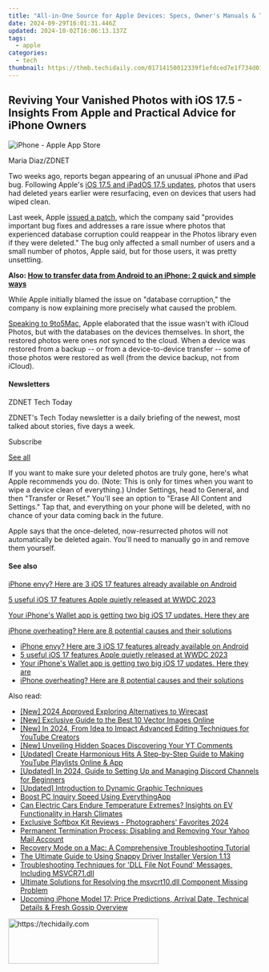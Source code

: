 ```yaml
---
title: "All-in-One Source for Apple Devices: Specs, Owner's Manuals & Troubleshooting Advice - Find It !"
date: 2024-09-29T16:01:31.446Z
updated: 2024-10-02T16:06:13.137Z
tags:
  - apple
categories:
  - tech
thumbnail: https://thmb.techidaily.com/01714150012339f1efdced7e1f734d013877746c193a3029a59cdde359ecf8d8.jpg
---
```


## Reviving Your Vanished Photos with iOS 17.5 - Insights From Apple and Practical Advice for iPhone Owners

![iPhone - Apple App Store](https://www.zdnet.com/a/img/resize/02e2824f0cb074d265711535f40edae724e7e45a/2024/04/12/9ca72352-d258-49d3-8b20-624682d48304/iphone-live-photos-20240412-202116.jpg?auto=webp&width=1280)

Maria Diaz/ZDNET

Two weeks ago, reports began appearing of an unusual iPhone and iPad bug. Following Apple's [iOS 17.5 and iPadOS 17.5 updates](https://www.zdnet.com/article/apple-releases-ios-17-5-heres-what-it-offers-and-why-you-should-update/), photos that users had deleted years earlier were resurfacing, even on devices that users had wiped clean.

Last week, Apple [issued a patch](https://www.zdnet.com/article/ios-17-5-1-patches-cringey-bug-that-was-resurrecting-old-deleted-photos/), which the company said "provides important bug fixes and addresses a rare issue where photos that experienced database corruption could reappear in the Photos library even if they were deleted." The bug only affected a small number of users and a small number of photos, Apple said, but for those users, it was pretty unsettling.

**Also: [How to transfer data from Android to an iPhone: 2 quick and simple ways](https://www.zdnet.com/article/how-to-transfer-data-from-android-to-an-iphone/)**

While Apple initially blamed the issue on "database corruption," the company is now explaining more precisely what caused the problem.

[Speaking to 9to5Mac](https://9to5mac.com/2024/05/23/apple-deleted-photos-resurfacing-explanation/), Apple elaborated that the issue wasn't with iCloud Photos, but with the databases on the devices themselves. In short, the restored photos were ones _not_ synced to the cloud. When a device was restored from a backup -- or from a device-to-device transfer -- some of those photos were restored as well (from the device backup, not from iCloud). 

#### Newsletters

ZDNET Tech Today

ZDNET's Tech Today newsletter is a daily briefing of the newest, most talked about stories, five days a week.

 Subscribe

[See all](https://www.zdnet.com/newsletters/)

If you want to make sure your deleted photos are truly gone, here's what Apple recommends you do. (Note: This is only for times when you want to wipe a device clean of everything.) Under Settings, head to General, and then "Transfer or Reset." You'll see an option to "Erase All Content and Settings." Tap that, and everything on your phone will be deleted, with no chance of your data coming back in the future.

Apple says that the once-deleted, now-resurrected photos will not automatically be deleted again. You'll need to manually go in and remove them yourself.

#### See also

[iPhone envy? Here are 3 iOS 17 features already available on Android](https://www.zdnet.com/article/iphone-envy-five-ios-17-features-that-android-users-already-have/ "iPhone envy? Here are 3 iOS 17 features already available on Android")

[5 useful iOS 17 features Apple quietly released at WWDC 2023](https://www.zdnet.com/article/5-useful-ios-17-features-apple-quietly-released-at-wwdc-2023/ "5 useful iOS 17 features Apple quietly released at WWDC 2023")

[Your iPhone's Wallet app is getting two big iOS 17 updates. Here they are](https://www.zdnet.com/article/ios-17-your-iphones-wallet-app-is-getting-two-big-updates-here-they-are/ "Your iPhone's Wallet app is getting two big iOS 17 updates. Here they are")

[iPhone overheating? Here are 8 potential causes and their solutions](https://www.zdnet.com/article/iphone-overheating-do-this-first-to-prevent-damaging-the-battery/ "iPhone overheating? Here are 8 potential causes and their solutions")

* [iPhone envy? Here are 3 iOS 17 features already available on Android](https://www.zdnet.com/article/iphone-envy-five-ios-17-features-that-android-users-already-have/ "iPhone envy? Here are 3 iOS 17 features already available on Android")
* [5 useful iOS 17 features Apple quietly released at WWDC 2023](https://www.zdnet.com/article/5-useful-ios-17-features-apple-quietly-released-at-wwdc-2023/ "5 useful iOS 17 features Apple quietly released at WWDC 2023")
* [Your iPhone's Wallet app is getting two big iOS 17 updates. Here they are](https://www.zdnet.com/article/ios-17-your-iphones-wallet-app-is-getting-two-big-updates-here-they-are/ "Your iPhone's Wallet app is getting two big iOS 17 updates. Here they are")
* [iPhone overheating? Here are 8 potential causes and their solutions](https://www.zdnet.com/article/iphone-overheating-do-this-first-to-prevent-damaging-the-battery/ "iPhone overheating? Here are 8 potential causes and their solutions")

<ins class="adsbygoogle"
     style="display:block"
     data-ad-format="autorelaxed"
     data-ad-client="ca-pub-7571918770474297"
     data-ad-slot="1223367746"></ins>

<ins class="adsbygoogle"
     style="display:block"
     data-ad-client="ca-pub-7571918770474297"
     data-ad-slot="8358498916"
     data-ad-format="auto"
     data-full-width-responsive="true"></ins>

<span class="atpl-alsoreadstyle">Also read:</span>
<div><ul>
<li><a href="https://fox-cloud.techidaily.com/new-2024-approved-exploring-alternatives-to-wirecast/"><u>[New] 2024 Approved Exploring Alternatives to Wirecast</u></a></li>
<li><a href="https://some-knowledge.techidaily.com/new-exclusive-guide-to-the-best-10-vector-images-online/"><u>[New] Exclusive Guide to the Best 10 Vector Images Online</u></a></li>
<li><a href="https://eaxpv-info.techidaily.com/new-in-2024-from-idea-to-impact-advanced-editing-techniques-for-youtube-creators/"><u>[New] In 2024, From Idea to Impact Advanced Editing Techniques for YouTube Creators</u></a></li>
<li><a href="https://facebook-video-share.techidaily.com/new-unveiling-hidden-spaces-discovering-your-yt-comments/"><u>[New] Unveiling Hidden Spaces Discovering Your YT Comments</u></a></li>
<li><a href="https://youtube-videos.techidaily.com/updated-create-harmonious-hits-a-step-by-step-guide-to-making-youtube-playlists-online-and-app/"><u>[Updated] Create Harmonious Hits A Step-by-Step Guide to Making YouTube Playlists Online & App</u></a></li>
<li><a href="https://discord-videos.techidaily.com/updated-in-2024-guide-to-setting-up-and-managing-discord-channels-for-beginners/"><u>[Updated] In 2024, Guide to Setting Up and Managing Discord Channels for Beginners</u></a></li>
<li><a href="https://extra-guidance.techidaily.com/updated-introduction-to-dynamic-graphic-techniques/"><u>[Updated] Introduction to Dynamic Graphic Techniques</u></a></li>
<li><a href="https://win11.techidaily.com/boost-pc-inquiry-speed-using-everythingapp/"><u>Boost PC Inquiry Speed Using EverythingApp</u></a></li>
<li><a href="https://tech-recovery.techidaily.com/can-electric-cars-endure-temperature-extremes-insights-on-ev-functionality-in-harsh-climates/"><u>Can Electric Cars Endure Temperature Extremes? Insights on EV Functionality in Harsh Climates</u></a></li>
<li><a href="https://buynow-reviews.techidaily.com/exclusive-softbox-kit-reviews-photographers-favorites-2024/"><u>Exclusive Softbox Kit Reviews - Photographers' Favorites 2024</u></a></li>
<li><a href="https://tech-recovery.techidaily.com/permanent-termination-process-disabling-and-removing-your-yahoo-mail-account/"><u>Permanent Termination Process: Disabling and Removing Your Yahoo Mail Account</u></a></li>
<li><a href="https://tech-recovery.techidaily.com/recovery-mode-on-a-mac-a-comprehensive-troubleshooting-tutorial/"><u>Recovery Mode on a Mac: A Comprehensive Troubleshooting Tutorial</u></a></li>
<li><a href="https://tech-recovery.techidaily.com/the-ultimate-guide-to-using-snappy-driver-installer-version-113/"><u>The Ultimate Guide to Using Snappy Driver Installer Version 1.13</u></a></li>
<li><a href="https://tech-recovery.techidaily.com/troubleshooting-techniques-for-dll-file-not-found-messages-including-msvcr71dll/"><u>Troubleshooting Techniques for 'DLL File Not Found' Messages, Including MSVCR71.dll</u></a></li>
<li><a href="https://tech-recovery.techidaily.com/ultimate-solutions-for-resolving-the-msvcrt10dll-component-missing-problem/"><u>Ultimate Solutions for Resolving the msvcrt10.dll Component Missing Problem</u></a></li>
<li><a href="https://tech-recovery.techidaily.com/upcoming-iphone-model-17-price-predictions-arrival-date-technical-details-and-fresh-gossip-overview/"><u>Upcoming iPhone Model 17: Price Predictions, Arrival Date, Technical Details & Fresh Gossip Overview</u></a></li>
</ul></div>

<!-- affiliate ads begin -->
<a href="https://aligracehair.sjv.io/c/5597632/2087262/19272" target="_top" id="2087262">
  <img src="//a.impactradius-go.com/display-ad/19272-2087262" border="0" alt="https://techidaily.com" width="300" height="90"/>
</a>
<img height="0" width="0" src="https://aligracehair.sjv.io/i/5597632/2087262/19272" style="position:absolute;visibility:hidden;" border="0" />
<!-- affiliate ads end -->

